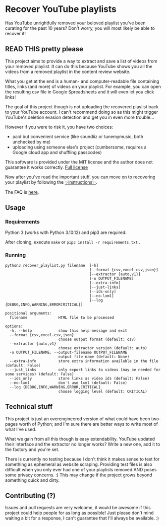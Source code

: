 # Recover YouTube playlists

Has YouTube unrightfully removed your beloved playlist you've been curating for the past 10 years?
Don't worry, you will most likely be able to recover it!

## READ THIS pretty please

This project aims to provide a way to extract and save a list of videos from your removed playlist. It can do this because YouTube shows you all the videos from a removed playlist in the content review website.

What you get at the end is a human- and computer-readable file containing titles, links (and more) of videos on your playlist. For example, you can open the resulting csv file in Google Spreadsheets and it will even let you click links!

The goal of this project though is not uploading the recovered playlist back to your YouTube account. I can't recommend doing so as this might trigger YouTube's deletion evasion detection and get you in even more trouble...

However if you were to risk it, you have two choices:
- paid but convenient service (like soundiiz or tunemymusic, both unchecked by me)
- uploading using someone else's project (cumbersome, requires a Google cloud app and shuffling passcodes)

This software is provided under the MIT license and the author does not guarantee it works correctly. [Full license](LICENSE)

Now after you've read the important stuff, you can move on to recovering your playlist by following the [✨instructions✨](docs/instructions.md).

The FAQ is [here](docs/FAQ.md).

## Usage
### Requirements
Python 3 (works with Python 3.10.12) and pip3 are required.

After cloning, execute `make` or `pip3 install -r requirements.txt`
.
### Running 
```
python3 recover_playlist.py filename  [-h]
                                      [--format {csv,excel-csv,json}]
                                      [--extractor {auto,v1}]
                                      [-o OUTPUT_FILENAME]
                                      [--extra-info]
                                      [--just-links]
                                      [--ids-only]
                                      [--no-lxml]
                                      [--log {DEBUG,INFO,WARNING,ERRORCRITICAL}]

positional arguments:
  filename              HTML file to be processed

options:
  -h, --help            show this help message and exit
  --format {csv,excel-csv,json}
                        choose output format (default: csv)
  --extractor {auto,v1}
                        choose extractor version (default: auto)
  -o OUTPUT_FILENAME, --output-filename OUTPUT_FILENAME
                        output file name (default: None)
  --extra-info          store extra information available in the file (default: False)
  --just_links          only export links to videos (may be needed for some services) (default: False)
  --ids_only            store links as video ids (default: False)
  --no-lxml             don't use lxml (default: False)
  --log {DEBUG,INFO,WARNING,ERROR,CRITICAL}
                        choose logging level (default: CRITICAL)
```

## Technical stuff

This project is just an overengineered version of what could have been two-pages worth of Python; and I'm sure there are better ways to write most of what I've used.

What we gain from all this though is easy extendability. YouTube updated their interface and the extractor no longer works? Write a new one, add it to the factory and you're set.

There is currently no testing because I don't think it makes sense to test for something as ephemeral as website scraping. Providing test files is also difficult when you only ever had one of your playlists removed AND poses some privacy concerns. :) This may change if the project grows beyond something quick and dirty.

## Contributing (?)

Issues and pull requests are very welcome, it would be awesome if this project could help people for as long as possible! Just please don't mind waiting a bit for a response, I can't guarantee that I'll always be available. :)